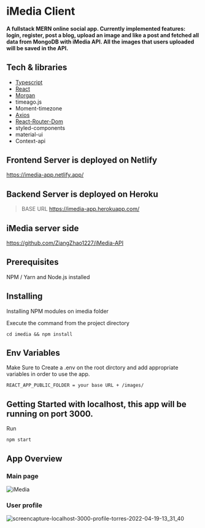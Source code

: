 # iMedia Client 

#### A fullstack MERN online social app. Currently implemented features: login, register, post a blog, upload an image and like a post and fetched all data from MongoDB with iMedia API. All the images that users uploaded will be saved in the API.

## Tech & libraries

- [Typescript](https://www.typescriptlang.org/)
- [React](https://reactjs.org/)
- [Morgan](https://www.npmjs.com/package/morgan)
- timeago.js
- Moment-timezone
- [Axios](https://axios-http.com/docs/intro)
- [React-Router-Dom](https://v5.reactrouter.com/web/guides/quick-start)
- styled-components
- material-ui
- Context-api

## Frontend Server is deployed on Netlify
https://imedia-app.netlify.app/

## Backend Server is deployed on Heroku

> BASE URL
> https://imedia-app.herokuapp.com/

## iMedia server side

https://github.com/ZiangZhao1227/iMedia-API

## Prerequisites

NPM / Yarn and Node.js installed

## Installing

Installing NPM modules on imedia folder

Execute the command from the project directory

```
cd imedia && npm install
```

## Env Variables

Make Sure to Create a .env on the root dirctory and add appropriate variables in order to use the app.

```
REACT_APP_PUBLIC_FOLDER = your base URL + /images/
```

## Getting Started with localhost, this app will be running on port 3000.

Run 

``` npm start ```

## App Overview

### Main page
![iMedia](https://user-images.githubusercontent.com/56063269/163984018-bec87785-5234-42ac-9b16-2994b9a0ea3b.png)

### User profile
![screencapture-localhost-3000-profile-torres-2022-04-19-13_31_40](https://user-images.githubusercontent.com/56063269/163985228-fd52a544-55c0-4057-9ca6-5d4b223f2896.png)


